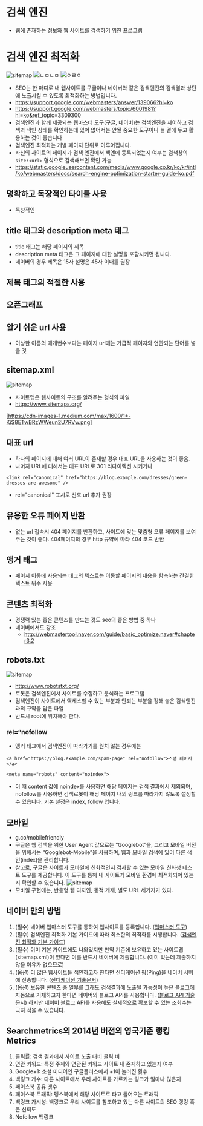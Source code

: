 # 검색 엔진
* 웹에 존재하는 정보와 웹 사이트를 검색하기 위한 프로그램

# 검색 엔진 최적화
![sitemap](./img/table.png)
![ㄴㅁㄴㅁ](./img/seo_3keywords.png)
![ㅇㄹㅇ](./img/ranking-factors-uk-overview.jpg)
* SEO는 한 마디로 내 웹사이트를 구글이나 네이버와 같은 검색엔진의 검색결과 상단에 노출시킬 수 있도록 최적화하는 방법입니다.
* https://support.google.com/webmasters/answer/139066?hl=ko
* https://support.google.com/webmasters/topic/6001981?hl=ko&ref_topic=3309300
* 검색엔진과 함께 제공되는 웹마스터 도구(구글, 네이버)는 검색엔진을 제어하고 검색과 색인 상태를 확인하는데 있어 없어서는 안될 중요한 도구이니 늘 곁에 두고 활용하는 것이 좋습니다
* 검색엔진 최적화는 개별 페이지 단위로 이루어집니다.
* 자신의 사이트의 페이지가 검색 엔진에서 색엔에 등록되었는지 여부는 검색창의 `site:<url>` 형식으로 검색해보면 확인 가능
* https://static.googleusercontent.com/media/www.google.co.kr/ko/kr/intl/ko/webmasters/docs/search-engine-optimization-starter-guide-ko.pdf

## 명확하고 독장적인 타이틀 사용
* 독창적인 

## title 태그와 description meta 태그
* title 태그는 해당 페이지의 제목
* description meta 태그은 그 페이지에 대한 설명을 포함시키면 됩니다.
* 네이버의 경우 제목은 15자 설명은 45자 이내를 권장

## 제목 태그의 적절한 사용

## 오픈그래프

## 알기 쉬운 url 사용
* 이상한 이름의 매개변수보다는 페이지 url에는 가급적 페이지와 연관되는 단어를 넣을 것

## sitemap.xml
![sitemap](./img/sitemap.png)
* 사이트맵은 웹사이트의 구조를 알려주는 형식의 파일
* https://www.sitemaps.org/

[https://cdn-images-1.medium.com/max/1600/1*-KiS8ETwBRzWWeun2U7RVw.png]

## 대표 url
* 하나의 페이지에 대해 여러 URL이 존재할 경우 대표 URL을 사용하는 것이 좋음.
* 나머지 URL에 대해서는 대표 URL로 301 리다이렉션 시키거나
```
<link rel="canonical" href="https://blog.example.com/dresses/green-dresses-are-awesome" />
```
* rel="canonical" 표시로 선호 url 추가 권장

## 유용한 오류 페이지 반환
* 없는 url 접속시 404 페이지를 반환하고, 사이트에 맞는 맞춤형 오류 페이지를 보여주는 것이 좋다. 404페이지의 경우 http 규약에 따라 404 코드 반환

## 앵거 태그
* 페이지 이동에 사용되는 <a> 태그의 텍스트는 이동할 페이지의 내용을 함축하는 간결한 텍스트 위주 사용

## 콘텐츠 최적화
* 경쟁력 있는 좋은 콘텐츠를 만드는 것도 seo의 좋은 방법 중 하나
* 네이버에서도 강조
	* http://webmastertool.naver.com/guide/basic_optimize.naver#chapter3.2

## robots.txt
![sitemap](./img/robot.jpeg)
* http://www.robotstxt.org/
* 로봇은 검색엔진에서 사이트를 수집하고 분석하는 프로그램
* 검색엔진이 사이트에서 액세스할 수 있는 부분과 안되는 부분을 정해 놓은 검색엔진과의 규약을 담은 파일
* 반드시 root에 위치해야 한다.

### rel=“nofollow
* 앵커 태그에서 검색엔진이 따라가기를 원치 않는 경우에는
```
<a href="https://blog.example.com/spam-page" rel="nofollow">스팸 페이지</a>
```
```
<meta name="robots" content="noindex">
```
* 이 때 content 값에 noindex를 사용하면 해당 페이지는 검색 결과에서 제외되며, nofollow를 사용하면 검색로봇이 해당 페이지 내의 링크를 따라가지 않도록 설정할 수 있습니다. 기본 설정은 index, follow 입니다.

## 모바일
* g.co/mobilefriendly
* 구글은 웹 검색을 위한 User Agent 값으로는 “Googlebot”을, 그리고 모바일 버전을 위해서는 “Googlebot-Mobile”을 사용하며, 웹과 모바일 검색에 있어 다른 색인(index)을 관리합니다.
* 참고로, 구글은 사이트가 모바일에 친화적인지 검사할 수 있는 모바일 친화성 테스트 도구를 제공합니다. 이 도구를 통해 내 사이트가 모바일 환경에 최적화되어 있는지 확인할 수 있습니다.
![sitemap](./img/mobile.png)
* 모바일 구현에는, 반응형 웹 디자인, 동적 게재, 별도 URL 세가지가 있다.

## 네이버 만의 방법
1. (필수) 네이버 웹마스터 도구를 통하여 웹사이트를 등록합니다. ([웹마스터 도구](http://webmastertool.naver.com/))
2. (필수) 검색엔진 최적화 기본 가이드에 따라 최소한의 최적화를 시행합니다. ([검색엔진 최적화 기본 가이드](http://webmastertool.naver.com/guide/basic_optimize.naver))
3. (필수) 이미 기본 가이드에도 나와있지만 만약 기존에 보유하고 있는 사이트맵(sitemap.xml)이 있다면 이를 반드시 네이버에 제출합니다. (이미 있는데 제출하지 않을 이유가 없으므로)
4. (옵션) 더 많은 웹사이트들 색인하고자 한다면 신디케이션 핑(Ping)을 네이버 서버에 전송합니다. ([신디케이션 기술문서](http://webmastertool.naver.com/guide/syndi_guide.naver))
5. (옵션) 보유한 콘텐츠 중 일부를 그래도 검색결과에 노출될 가능성이 높은 블로그에 자동으로 기재하고자 한다면 네이버의 블로그 API를 사용합니다. ([블로그 API 기술문서](https://developers.naver.com/main/)) 하지만 네이버 블로그 API를 사용해도 실제적으로 확보할 수 있는 조회수는 극히 적을 수 있습니다.

## Searchmetrics의 2014년 버전의 영국기준 랭킹 Metrics
1. 클릭률: 검색 결과에서 사이트 노출 대비 클릭 비
1. 연관 키워드: 특정 주제와 연관된 키워드 사이트 내 존재하고 있는지 여부
1. Google+1: 소셜 미디어인 구글플러스에서 +1이 눌러진 횟수
1. 백링크 개수: 다른 사이트에서 우리 사이트를 가르키는 링크가 얼마나 많은지
1. 페이스북 공유 갯수
1. 페이스북 트래픽: 펭스북에서 해당 사이트로 타고 들어오는 트래픽
1. 백링크 가시성: 백링크로 우리 사이트를 참조하고 있는 다른 사이트의 SEO 랭킹 혹은 신뢰도
1. Nofollow 백링크